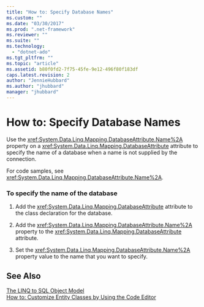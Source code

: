 ```yaml
---
title: "How to: Specify Database Names"
ms.custom: ""
ms.date: "03/30/2017"
ms.prod: ".net-framework"
ms.reviewer: ""
ms.suite: ""
ms.technology: 
  - "dotnet-ado"
ms.tgt_pltfrm: ""
ms.topic: "article"
ms.assetid: b80f0fd2-7f75-45fe-9e12-496f80f183df
caps.latest.revision: 2
author: "JennieHubbard"
ms.author: "jhubbard"
manager: "jhubbard"
---
```

# How to: Specify Database Names
Use the <xref:System.Data.Linq.Mapping.DatabaseAttribute.Name%2A> property on a <xref:System.Data.Linq.Mapping.DatabaseAttribute> attribute to specify the name of a database when a name is not supplied by the connection.  
  
 For code samples, see <xref:System.Data.Linq.Mapping.DatabaseAttribute.Name%2A>.  
  
### To specify the name of the database  
  
1.  Add the <xref:System.Data.Linq.Mapping.DatabaseAttribute> attribute to the class declaration for the database.  
  
2.  Add the <xref:System.Data.Linq.Mapping.DatabaseAttribute.Name%2A> property to the <xref:System.Data.Linq.Mapping.DatabaseAttribute> attribute.  
  
3.  Set the <xref:System.Data.Linq.Mapping.DatabaseAttribute.Name%2A> property value to the name that you want to specify.  
  
## See Also  
 [The LINQ to SQL Object Model](../../../../../../docs/framework/data/adonet/sql/linq/the-linq-to-sql-object-model.md)   
 [How to: Customize Entity Classes by Using the Code Editor](../../../../../../docs/framework/data/adonet/sql/linq/how-to-customize-entity-classes-by-using-the-code-editor.md)

